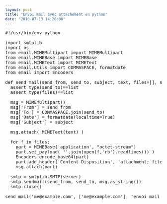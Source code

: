 ```yaml
---
layout: post
title: "Envoi mail avec attachement en python"
date: "2010-07-13 14:28:00"
---
```

<pre>
#!/usr/bin/env python

import smtplib
import os
from email.MIMEMultipart import MIMEMultipart
from email.MIMEBase import MIMEBase
from email.MIMEText import MIMEText
from email.Utils import COMMASPACE, formatdate
from email import Encoders

def send_mail(send_from, send_to, subject, text, files=[], server="localhost"):
  assert type(send_to)==list
  assert type(files)==list

  msg = MIMEMultipart()
  msg['From'] = send_from
  msg['To'] = COMMASPACE.join(send_to)
  msg['Date'] = formatdate(localtime=True)
  msg['Subject'] = subject

  msg.attach( MIMEText(text) )

  for f in files:
    part = MIMEBase('application', "octet-stream")
    part.set_payload( ''.join(open(f,'rb').readlines()) )
    Encoders.encode_base64(part)
    part.add_header('Content-Disposition', 'attachment; filename="%s"' % os.path.basename(f))
    msg.attach(part)

  smtp = smtplib.SMTP(server)
  smtp.sendmail(send_from, send_to, msg.as_string())
  smtp.close()

send_mail('me@example.com', ['me@example.com'], 'envoi mail avec attachements', 'bises a toi', [ '/the/path/to/the/file' ], 'smtp.example.com')
</pre>
